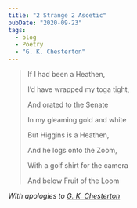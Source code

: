 ```yaml
---
title: "2 Strange 2 Ascetic"
pubDate: "2020-09-23"
tags:
  - blog
  - Poetry
  - "G. K. Chesterton"
---
```


> If I had been a Heathen,
>
> I’d have wrapped my toga tight,
>
> And orated to the Senate
>
> In my gleaming gold and white
>
> But Higgins is a Heathen,
>
> And he logs onto the Zoom,
>
> With a golf shirt for the camera
>
> And below Fruit of the Loom

_With apologies to [G. K. Chesterton](https://www.chesterton.org/the-song-of-the-strange-ascetic/)_
